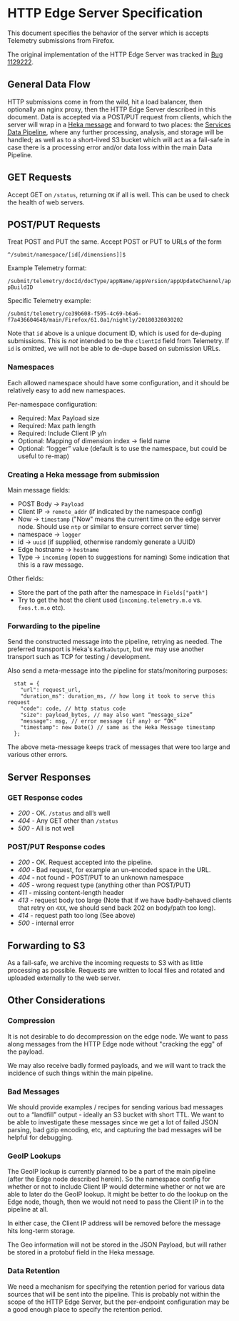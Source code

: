 # HTTP Edge Server Specification

This document specifies the behavior of the server which is accepts Telemetry submissions from Firefox.

The original implementation of the HTTP Edge Server was tracked in [Bug 1129222](https://bugzilla.mozilla.org/show_bug.cgi?id=1129222).

## General Data Flow
HTTP submissions come in from the wild, hit a load balancer, then optionally an nginx proxy, then the HTTP Edge Server described in this document. Data is accepted via a POST/PUT request from clients, which the server will wrap in a [Heka message](https://hekad.readthedocs.io/en/dev/message/index.html) and forward to two places: the [Services Data Pipeline](data_pipeline.md), where any further processing, analysis, and storage will be handled; as well as to a short-lived S3 bucket which will act as a fail-safe in case there is a processing error and/or data loss within the main Data Pipeline.

## GET Requests
Accept GET on `/status`, returning `OK` if all is well. This can be used to check the health of web servers.

## POST/PUT Requests
Treat POST and PUT the same. Accept POST or PUT to URLs of the form

`^/submit/namespace/[id[/dimensions]]$`

Example Telemetry format:

`/submit/telemetry/docId/docType/appName/appVersion/appUpdateChannel/appBuildID`

Specific Telemetry example:

`/submit/telemetry/ce39b608-f595-4c69-b6a6-f7a436604648/main/Firefox/61.0a1/nightly/20180328030202`

Note that `id` above is a unique document ID, which is used for de-duping submissions. This is *not* intended to be the `clientId` field from Telemetry. If `id` is omitted, we will not be able to de-dupe based on submission URLs.

### Namespaces
Each allowed namespace should have some configuration, and it should be relatively easy to add new namespaces.

Per-namespace configuration:
* Required: Max Payload size
* Required: Max path length
* Required: Include Client IP y/n
* Optional: Mapping of dimension index -> field name
* Optional: “logger” value (default is to use the namespace, but could be useful to re-map)

### Creating a Heka message from submission
Main message fields:
* POST Body -> `Payload`
* Client IP -> `remote_addr` (if indicated by the namespace config)
* Now -> `timestamp` ("Now" means the current time on the edge server node. Should use `ntp` or similar to ensure correct server time)
* namespace -> `logger`
* id -> `uuid` (if supplied, otherwise randomly generate a UUID)
* Edge hostname -> `hostname`
* Type -> `incoming` (open to suggestions for naming) Some indication that this is a raw message.

Other fields:
* Store the part of the path after the namespace in `Fields["path"]`
* Try to get the host the client used (`incoming.telemetry.m.o` vs. `fxos.t.m.o` etc).

### Forwarding to the pipeline
Send the constructed message into the pipeline, retrying as needed. The preferred transport is Heka's `KafkaOutput`, but we may use another transport such as TCP for testing / development.

Also send a meta-message into the pipeline for stats/monitoring purposes:
```
  stat = {
    "url": request_url,
    "duration_ms": duration_ms, // how long it took to serve this request
    "code": code, // http status code
    "size": payload_bytes, // may also want “message_size”
    "message": msg, // error message (if any) or “OK"
    "timestamp": new Date() // same as the Heka Message timestamp
  };
```

The above meta-message keeps track of messages that were too large and various other errors.

## Server Responses
### GET Response codes
* *200* - OK. `/status` and all’s well
* *404* - Any GET other than `/status`
* *500* - All is not well

### POST/PUT Response codes
* *200* - OK. Request accepted into the pipeline.
* *400* - Bad request, for example an un-encoded space in the URL.
* *404* - not found - POST/PUT to an unknown namespace
* *405* - wrong request type (anything other than POST/PUT)
* *411* - missing content-length header
* *413* - request body too large (Note that if we have badly-behaved clients that retry on `4XX`, we should send back 202 on body/path too long).
* *414* - request path too long (See above)
* *500* - internal error

## Forwarding to S3
As a fail-safe, we archive the incoming requests to S3 with as little processing as possible. Requests are written to local files and rotated and uploaded externally to the web server.

## Other Considerations
### Compression
It is not desirable to do decompression on the edge node. We want to pass along messages from the HTTP Edge node without "cracking the egg" of the payload.

We may also receive badly formed payloads, and we will want to track the incidence of such things within the main pipeline.

### Bad Messages
We should provide examples / recipes for sending various bad messages out to a “landfill” output - ideally an S3 bucket with short TTL. We want to be able to investigate these messages since we get a lot of failed JSON parsing, bad gzip encoding, etc, and capturing the bad messages will be helpful for debugging.

### GeoIP Lookups
The GeoIP lookup is currently planned to be a part of the main pipeline (after the Edge node described herein).  So the namespace config for whether or not to include Client IP would determine whether or not we are able to later do the GeoIP lookup.  It might be better to do the lookup on the Edge node, though, then we would not need to pass the Client IP in to the pipeline at all.

In either case, the Client IP address will be removed before the message hits long-term storage.

The Geo information will not be stored in the JSON Payload, but will rather be stored in a protobuf field in the Heka message.

### Data Retention
We need a mechanism for specifying the retention period for various data sources that will be sent into the pipeline. This is probably not within the scope of the HTTP Edge Server, but the per-endpoint configuration may be a good enough place to specify the retention period.
